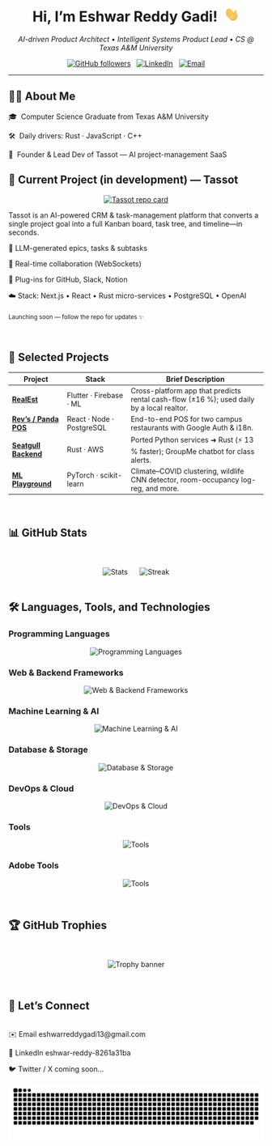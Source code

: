 
<h1 align="center">
  Hi, I’m <strong>Eshwar&nbsp;Reddy&nbsp;Gadi</strong>!&nbsp;
  <img src="https://raw.githubusercontent.com/ABSphreak/ABSphreak/master/gifs/Hi.gif" width="30" alt="wave">
</h1>

<p align="center"><em>AI-driven Product Architect • Intelligent Systems Product Lead • CS @ Texas&nbsp;A&amp;M University </em></p>

<p align="center">
  <a href="https://github.com/EshwarReddy13"><img src="https://img.shields.io/github/followers/EshwarReddy13?label=GitHub&style=social" alt="GitHub followers"></a>&nbsp;&nbsp;
  <a href="https://linkedin.com/in/eshwar-reddy-8261a31ba"><img src="https://img.shields.io/badge/Linked-In-blue?logo=linkedin&logoColor=white" alt="LinkedIn"></a>&nbsp;&nbsp;
  <a href="mailto:eshwarreddygadi13@gmail.com"><img src="https://img.shields.io/badge/Email-Me-d14836?logo=gmail&logoColor=white" alt="Email"></a>
</p>

---

## 🧑‍💻 About&nbsp;Me  

🎓  Computer Science Graduate from Texas A&M University

🛠  Daily drivers: Rust · JavaScript · C++ 

🚀  Founder & Lead Dev of Tassot — AI project-management SaaS
<br>
## 🚧 Current Project (in development) — Tassot
<p align="center"> <a href="https://github.com/EshwarReddy13/Tassot"> <img src="https://github-readme-stats.vercel.app/api/pin/?username=EshwarReddy13&repo=Tassot&theme=tokyonight&show_owner=true" alt="Tassot repo card"> </a> </p>
Tassot is an AI-powered CRM & task-management platform that converts a single project goal into a full Kanban board, task tree, and timeline—in seconds.

<br>


🔮 LLM-generated epics, tasks & subtasks

🤝 Real-time collaboration (WebSockets)

🧩 Plug-ins for GitHub, Slack, Notion

☁️ Stack: Next.js • React • Rust micro-services • PostgreSQL • OpenAI

<sub>Launching soon — follow the repo for updates ✨</sub>

<br>


## 📌 Selected Projects

| Project | Stack | Brief Description |
|---------|-------|-------------------|
| **[RealEst](https://github.com/Realest-TAMU-Capstone-Spring-2025/realest)** | Flutter · Firebase · ML | Cross-platform app that predicts rental cash-flow (±16 %); used daily by a local realtor. |
| **[Rev’s / Panda POS](https://github.com/CSCE331-Fall2024/project-3-team-4s)** | React · Node · PostgreSQL | End-to-end POS for two campus restaurants with Google Auth & i18n. |
| **[Seatgull Backend](https://github.com/EshwarReddy13/Seatgull-Backend)** | Rust · AWS | Ported Python services ➜ Rust (⚡ 13 % faster); GroupMe chatbot for class alerts. |
| **[ML Playground](https://github.com/EshwarReddy13/Machine-Learning-Projects)** | PyTorch · scikit-learn | Climate–COVID clustering, wildlife CNN detector, room-occupancy log-reg, and more. |

<br>

## 📊 GitHub Stats

<br>

<p align="center"> <img src="https://github-readme-stats.vercel.app/api?username=EshwarReddy13&show_icons=true&theme=tokyonight&include_all_commits=true" width="420" alt="Stats">&nbsp;&nbsp;&nbsp;&nbsp;&nbsp;&nbsp;<img src="https://github-readme-streak-stats.herokuapp.com/?user=EshwarReddy13&theme=tokyonight" width="410" alt="Streak"><br>

<br>

## 🛠️ Languages, Tools, and Technologies

### Programming Languages
<p align="center">
  <img src="https://skillicons.dev/icons?i=python,c,cs,cpp,java,js,ts,rust,go,swift,dart,zig&theme=dark" alt="Programming Languages">
</p>

### Web & Backend Frameworks
<p align="center">
  <img src="https://skillicons.dev/icons?i=react,angular,nodejs,django,fastapi,spring,nextjs,flask,express&theme=dark" alt="Web & Backend Frameworks">
</p>

### Machine Learning & AI
<p align="center">
  <img src="https://skillicons.dev/icons?i=tensorflow,pytorch,sklearn&theme=dark" alt="Machine Learning & AI">
</p>

### Database & Storage
<p align="center">
  <img src="https://skillicons.dev/icons?i=postgres,mongodb,redis,aws,mysql&theme=dark" alt="Database & Storage">
</p>

### DevOps & Cloud
<p align="center">
  <img src="https://skillicons.dev/icons?i=aws,gcp,docker,kubernetes,terraform,git,githubactions,jenkins&theme=dark" alt="DevOps & Cloud">
</p>

### Tools
<p align="center">
  <img src="https://skillicons.dev/icons?i=vscode,figma,linux,postman,arch,jupyter&theme=dark" alt="Tools">
</p>

### Adobe Tools
<p align="center">
  <img src="https://skillicons.dev/icons?i=ae,au,ai,ps,pr&theme=dark" alt="Tools">
</p>

<br>

## 🏆 GitHub Trophies 
<br>
<p align="center"> <img src="https://github-profile-trophy.vercel.app/?username=EshwarReddy13&theme=tokyonight&margin-w=10&title=Commit,Stars,Followers,Repositories,PullRequest" alt="Trophy banner"> </p>
<br>

## 🤝 Let’s Connect
<br>
✉️ Email	eshwarreddygadi13@gmail.com <br>

💼 LinkedIn	eshwar-reddy-8261a31ba <br>

🐦 Twitter / X	coming soon…
<br>
<p align="center"> <img src="https://raw.githubusercontent.com/platane/snk/output/github-contribution-grid-snake-dark.svg" alt="Snake animation"> </p>

